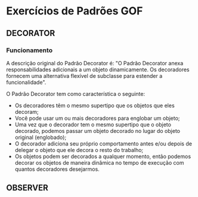 # Exercícios de Padrões GOF

## DECORATOR
### Funcionamento

<p>
A descrição original do Padrão Decorator é: "O Padrão Decorator anexa responsabilidades adicionais a um objeto dinamicamente. Os decoradores fornecem uma alternativa flexível de subclasse para estender a funcionalidade".

O Padrão Decorator tem como característica o seguinte:
<ul>
<li>
Os decoradores têm o mesmo supertipo que os objetos que eles decoram;
</li>
<li>
Você pode usar um ou mais decoradores para englobar um objeto;
</li>
<li>
Uma vez que o decorador tem o mesmo supertipo que o objeto decorado, podemos passar um objeto decorado no lugar do objeto original (englobado);
</li>
<li>
O decorador adiciona seu próprio comportamento antes e/ou depois de delegar o objeto que ele decora o resto do trabalho;
</li>
<li>
Os objetos podem ser decorados a qualquer momento, então podemos decorar os objetos de maneira dinâmica no tempo de execução com quantos decoradores desejarmos.
</li>
</ul>
</p>

## OBSERVER
###
